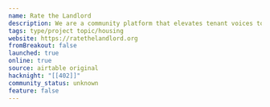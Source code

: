 ```yaml
---
name: Rate the Landlord
description: We are a community platform that elevates tenant voices to promote landlord accountability.
tags: type/project topic/housing
website: https://ratethelandlord.org
fromBreakout: false
launched: true
online: true
source: airtable original
hacknight: "[[402]]"
community_status: unknown
feature: false
---
```

